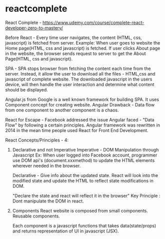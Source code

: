 # reactcomplete
React Complete - https://www.udemy.com/course/complete-react-developer-zero-to-mastery/

Before React - Every time user navigates, the content (HTML, css, javascript) is fetched from server.
Example: When user goes to website the Home page(HTML, css and javascript) is fetched. 
If user clicks About page in the website, the browser sends request to server to get the About Page(HTML, css and javascript). 

SPA - SPA stops browser from fetching the content each time from the server. Instead, it allow the user to download all the files - HTML,css and javascript of complete website. The downloaded javascript in the users device, will then handle the user interaction and determine what content should be displayed.

Angular.js from Google is a well known framework for building SPA. It uses Component concept for creating website.
Angular Drawback - Data flow from one component to another component is a chaos. 

React for Escape - Facebook addressed the issue Angular faced - "Data Flow" by following a certain principles. 
Angular framework was rewritten in 2014 in the mean time people used React for Front End Development.

React Concepts/Principles - 4:
  
  1. Declarative and not Imperative
      Imperative - DOM Manipulation through Javascript
      Ex: When user logged into Facebook account, programmer use
      DOM api's (document.xxxmethod) to update the HTML elements 
      wherever needed in the browser. 
      
      Declarative - Give info about the updated state.
      React will look into the modified state and update the HTML to 
      reflect state modifications in DOM. 
      
      "Declare the state and react will reflect it in the browser"
      Key Principle : Dont manipulate the DOM in react.
      
  2. Components
      React website is composed from small components.
      Reusable components.
      
      Each component is a javascript functions that takes 
      data(state/props) and returns representation of UI in javascript (JSX).
      
      
      
      
